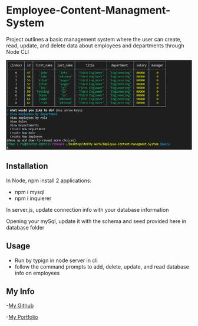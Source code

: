 # Employee-Content-Managment-System
Project outlines a basic management system where the user can create, read, update, and delete data about employees and departments through Node CLI

![Demo image of ecms working in node](./assets/images/demoPic.png)


## Installation

In Node, npm install 2 applications: 
- npm i mysql 
- npm i inquierer

In server.js, update connection info with your database information

Opening your mySql, update it with the schema and seed provided here in database folder 

## Usage 

- Run by typign in node server in cli 
- follow the command prompts to add, delete, update, and read database info on employees 

## My Info 

-[My Github ](https://github.com/Ewager1)

-[My Portfolio](https://ewager1.github.io/gitPortfolio/)
